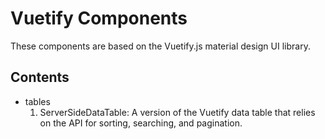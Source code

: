 # Vuetify Components
These components are based on the Vuetify.js material design UI library.

## Contents

* tables
  1. ServerSideDataTable:  A version of the Vuetify data table that relies on the API for sorting, searching, and pagination.